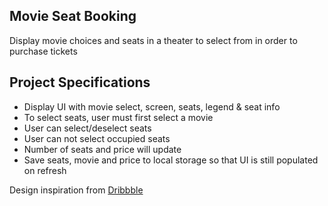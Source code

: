 ## Movie Seat Booking

Display movie choices and seats in a theater to select from in order to purchase tickets

## Project Specifications

- Display UI with movie select, screen, seats, legend & seat info
- To select seats, user must first select a movie
- User can select/deselect seats
- User can not select occupied seats
- Number of seats and price will update
- Save seats, movie and price to local storage so that UI is still populated on refresh

Design inspiration from [Dribbble](https://dribbble.com/shots/3628370-Movie-Seat-Booking)
